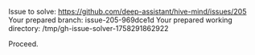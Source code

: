 Issue to solve: https://github.com/deep-assistant/hive-mind/issues/205
Your prepared branch: issue-205-969dce1d
Your prepared working directory: /tmp/gh-issue-solver-1758291862922

Proceed.